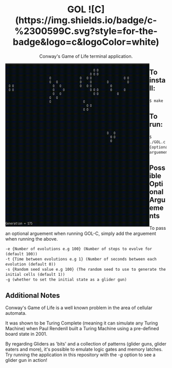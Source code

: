 <h1 align="center"> GOL ![C](https://img.shields.io/badge/c-%2300599C.svg?style=for-the-badge&logo=c&logoColor=white) </h1>
<p align="center"> Conway's Game of Life terminal application. </p>

<img align="left" width="450" height="510" src="images/GOLc.gif"/>

## To install:
```console
$ make
```

## To run:

```console
$ ./GOL.c {optional arguements}
```

## Possible Optional Arguements
To pass an optional arguement when running GOL-C, simply add the arguement when running the above.

```console
-e {Number of evolutions e.g 100} (Number of steps to evolve for (default 100))
-t {Time between evolutions e.g 1} (Number of seconds between each evolution (default 0))
-s {Random seed value e.g 100} (The random seed to use to generate the initial cells (default 1))
-g (whether to set the initial state as a glider gun)
```

## Additional Notes
Conway's Game of Life is a well known problem in the area of cellular automata.

It was shown to be Turing Complete (meaning it can simulate any Turing Machine) when Paul Rendenll built a Turing Machine using a pre-defined board state in 2001.

By regarding Gliders as 'bits' and a collection of patterns (glider guns, glider eaters and more), it's possible to emulate logic gates and memory latches. Try running the application in this repository with the *-g* option to see a glider gun in action!

